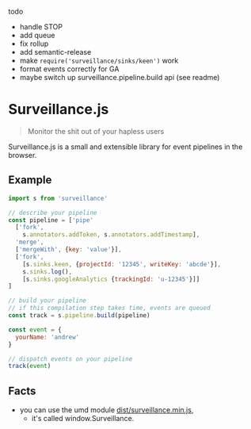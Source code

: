 todo

- handle STOP
- add queue
- fix rollup
- add semantic-release
- make `require('surveillance/sinks/keen')` work
- format events correctly for GA
- maybe switch up surveillance.pipeline.build api (see readme)

# Surveillance.js

> Monitor the shit out of your hapless users

Surveillance.js is a small and extensible library for event pipelines in the browser.

## Example

```js
import s from 'surveillance'

// describe your pipeline
const pipeline = ['pipe'
  ['fork',
    s.annotators.addToken, s.annotators.addTimestamp],
  'merge',
  ['mergeWith', {key: 'value'}],
  ['fork',
    [s.sinks.keen, {projectId: '12345', writeKey: 'abcde'}],
    s.sinks.log(),
    [s.sinks.googleAnalytics {trackingId: 'u-12345'}]]
]

// build your pipeline
// if this compilation step takes time, events are queued
const track = s.pipeline.build(pipeline)

const event = {
  yourName: 'andrew'
}

// dispatch events on your pipeline
track(event)
```

## Facts

- you can use the umd module [dist/surveillance.min.js](https://unpkg.com/surveillance),
  - it's called window.Surveillance.
